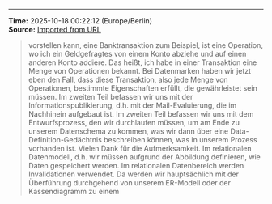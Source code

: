 

---
**Time:** 2025-10-18 00:22:12 (Europe/Berlin)  
**Source:** [Imported from URL](https://github.com/kay-cottage/2025_study/blob/main/core/db/10_1_1_db_v.md)

> vorstellen kann, eine Banktransaktion zum Beispiel, ist eine Operation, wo ich ein Geldgefragtes von einem Konto abziehe und auf einen anderen Konto addiere. Das heißt, ich habe in einer Transaktion eine Menge von Operationen bekannt. Bei Datenmarken haben wir jetzt eben den Fall, dass diese Transaktion, also jede Menge von Operationen, bestimmte Eigenschaften erfüllt, die gewährleistet sein müssen. Im zweiten Teil befassen wir uns mit der Informationspublikierung, d.h. mit der Mail-Evaluierung, die im Nachhinein aufgebaut ist. Im zweiten Teil befassen wir uns mit dem Entwurfsprozess, den wir durchlaufen müssen, um am Ende zu unserem Datenschema zu kommen, was wir dann über eine Data-Definition-Gedächtnis beschreiben können, was in unserem Prozess vorhanden ist. Vielen Dank für die Aufmerksamkeit. Im relationalen Datenmodell, d.h. wir müssen aufgrund der Abbildung definieren, wie Daten gespeichert werden. Im relationalen Datenbereich werden Invalidationen verwendet. Da werden wir hauptsächlich mit der Überführung durchgehend von unserem ER-Modell oder der Kassendiagramm zu einem
